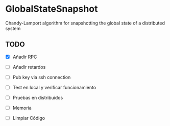 # GlobalStateSnapshot
Chandy-Lamport algorithm for snapshotting the global state of a distributed system

## TODO

- [X] Añadir RPC
- [ ] Añadir retardos
- [ ] Pub key via ssh connection
- [ ] Test en local y verificar funcionamiento
- [ ] Pruebas en distribuidos
- [ ] Memoria
- [ ] Limpiar Código

